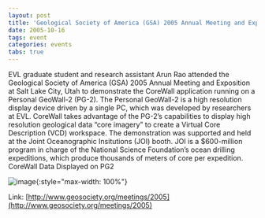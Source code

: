 ```yaml
---
layout: post
title: 'Geological Society of America (GSA) 2005 Annual Meeting and Exposition'
date: 2005-10-16
tags: event
categories: events
tabs: true
---
```


EVL graduate student and research assistant Arun Rao attended the Geological Society of America (GSA) 2005 Annual Meeting and Exposition at Salt Lake City, Utah to demonstrate the CoreWall application running on a Personal GeoWall-2 (PG-2). The Personal GeoWall-2 is a high resolution display device driven by a single PC, which was developed by researchers at EVL. CoreWall takes advantage of the PG-2&rsquo;s capabilities to display high resolution geological data &ldquo;core imagery&rdquo; to create a Virtual Core Description (VCD) workspace. The demonstration was supported and held at the Joint Oceanographic Insitutions (JOI) booth. JOI is a $600-million program in charge of the National Science Foundation&rsquo;s ocean drilling expeditions, which produce thousands of meters of core per expedition.
CoreWall Data Displayed on PG2

![image](https://www.evl.uic.edu/output/originals/arun_core.jpg-srcw.jpg){:style="max-width: 100%"}


Link: [http://www.geosociety.org/meetings/2005](http://www.geosociety.org/meetings/2005)
